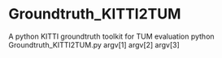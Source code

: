 # Groundtruth_KITTI2TUM
A python KITTI groundtruth toolkit for TUM evaluation
python Groundtruth_KITTI2TUM.py argv[1] argv[2] argv[3]

